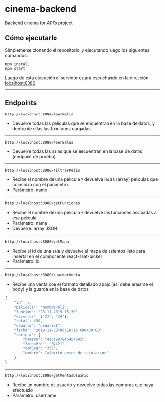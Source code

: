 # cinema-backend
Backend cinema for API's project

## Cómo ejecutarlo

Simplemente clonando el repositorio, y ejecutando luego los siguientes comandos:

```
npm install
npm start
```

Luego de esta ejecución el servidor estará escuchando en la dirección [localhost:8080](localhost:8080)

***

## Endpoints

```
http://localhost:8080/leerPelis
```

- Devuelve todas las películas que se encuentran en la base de datos, y dentro de ellas las funciones cargadas.

***

```
http://localhost:8080/leerSalas
```

- Devuelve todas las salas que se encuentran en la base de datos (endpoint de prueba).

***

```
http://localhost:8080/filtrarPelis
```

- Recibe el nombre de una película y devuelve la/las (array) películas que coincidan con el parámetro.
- Parámetro: name

***

```
http://localhost:8080/getFunciones
```

- Recibe el nombre de una película y devuelve las funciones asociadas a esa película.
- Parámetro: name
- Devuelve: array JSON

***

```
http://localhost:8080/getMapa
```

- Recibe el id de una sala y devuelve el mapa de asientos listo para insertar en el componente react-seat-picker
- Parámetro: id

***

```
http://localhost:8080/guardarVenta
```

- Recibe una venta con el formato detallado abajo (así debe armarse el body) y la guarda en la base de datos

```js
{
    "id": 1,
    "pelicula": "NombrePeli",
    "funcion": "23-11-2019 15:30",
    "asientos": ["23", "24"],
    "total": 450,
    "usuario": "usuario1",
    "fecha": "2019-11-18T06:18:15.000+00:00",
    "tarjeta": {
    	"numero": "4156987845454545",
    	"fechaVto": "02/21",
    	"codSeg": "331",
    	"nombre": "alberto perez de ruculacion"
    }
}
```

***

```
http://localhost:8080/getVentasUsuario
```

- Recibe un nombre de usuario y devuelve todas las compras que haya efectuado
- Parámetro: username



